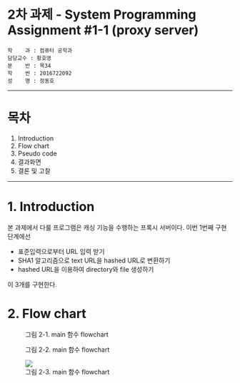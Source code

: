 # 2차 과제 - System Programming Assignment #1-1 (proxy server)

```
학    과 : 컴퓨터 공학과
담당교수 : 황호영
분    반 : 목34
학    번 : 2016722092
성    명 : 정동호
```

---
# 목차
1. Introduction
2. Flow chart
3. Pseudo code
4. 결과화면
5. 결론 및 고찰
---

# 1. Introduction
본 과제에서 다룰 프로그램은 캐싱 기능을 수행하는 프록시 서버이다. 이번 1번째 구현 단계에선
- 표준입력으로부터 URL 입력 받기
- SHA1 알고리즘으로 text URL을 hashed URL로 변환하기
- hashed URL을 이용하여 directory와 file 생성하기

이 3개를 구현한다.

# 2. Flow chart

<figure>
  <img src="/images/9fd97f75f55cc4cf73f334fc8e95d52d.png" alt="">
  <figcaption>그림 2-1. main 함수 flowchart</figcaption>
</figure>

<figure class="bigpicture">
  <img src="/images/b11bc91209329e3458a54ac86a1c6517.png" alt="">
  <figcaption>그림 2-2. main 함수 flowchart</figcaption>
</figure>

<figure>
  <img src="/images/5aa8f6a735c64d3b79a99b4ef7372ae0.png">
  <figcaption>그림 2-3. main 함수 flowchart</figcaption>
</figure>